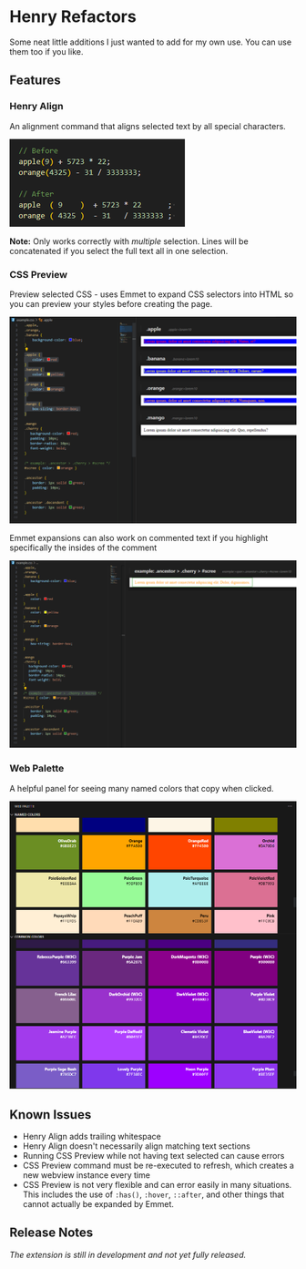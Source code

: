 # Henry Refactors

Some neat little additions I just wanted to add for my own use. You can use them too if you like.

## Features

### Henry Align

An alignment command that aligns selected text by all special characters.

![Web Palette](images/henry-align-example.png)

**Note:** Only works correctly with *multiple* selection. Lines will be concatenated if you select the full text all in one selection.

### CSS Preview

Preview selected CSS - uses Emmet to expand CSS selectors into HTML so you can preview your styles before creating the page.

![Web Palette](images/css-preview-example1.png)

Emmet expansions can also work on commented text if you highlight specifically the insides of the comment

![Web Palette](images/css-preview-example2.png)

### Web Palette

A helpful panel for seeing many named colors that copy when clicked.

![Web Palette](images/web-palette-example.png)

## Known Issues

- Henry Align adds trailing whitespace
- Henry Align doesn't necessarily align matching text sections
- Running CSS Preview while not having text selected can cause errors
- CSS Preview command must be re-executed to refresh, which creates a new webview instance every time
- CSS Preview is not very flexible and can error easily in many situations. This includes the use of `:has()`, `:hover`, `::after`, and other things that cannot actually be expanded by Emmet.

## Release Notes

*The extension is still in development and not yet fully released.*

